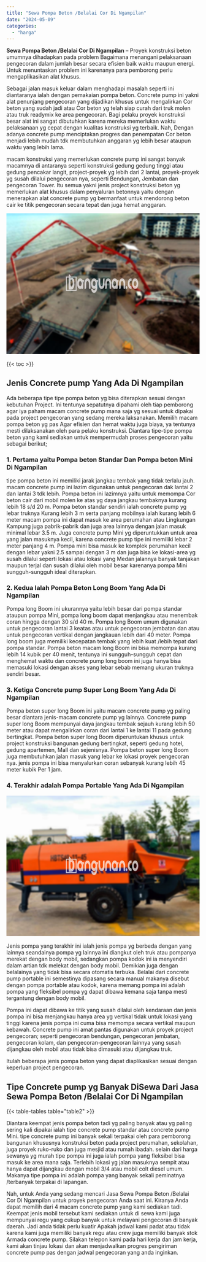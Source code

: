 ```yaml
---
title: "Sewa Pompa Beton /Belalai Cor Di Ngampilan"
date: "2024-05-09"
categories: 
  - "harga"
---
```


**Sewa Pompa Beton /Belalai Cor Di Ngampilan** – Proyek konstruksi beton umumnya dihadapkan pada problem Bagaimana menangani pelaksanaan pengecoran dalam jumlah besar secara efisien baik waktu maupun energi. Untuk menuntaskan problem ini karenanya para pemborong perlu mengaplikasikan alat khusus.

Sebagai jalan masuk keluar dalam menghadapi masalah seperti ini diantaranya ialah dengan pemakaian pompa beton. Concrete pump ini yakni alat penunjang pengecoran yang dijadikan khusus untuk mengalirkan Cor beton yang sudah jadi atau Cor beton yg telah siap curah dari truk molen atau truk readymix ke area pengecoran. Bagi pelaku proyek konstruksi besar alat ini sangat dibutuhkan karena mereka memerlukan waktu pelaksanaan yg cepat dengan kualitas konstruksi yg terbaik. Nah, Dengan adanya concrete pump menciptakan progres dan penempatan Cor beton menjadi lebih mudah tdk membutuhkan anggaran yg lebih besar ataupun waktu yang lebih lama.

macam konstruksi yang memerlukan concrete pump ini sangat banyak macamnya di antaranya seperti konstruksi gedung gedung tinggi atau gedung pencakar langit, project-proyek yg lebih dari 2 lantai, proyek-proyek yg susah dilalui pengecoran nya, seperti Bendungan, Jembatan dan pengecoran Tower. Itu semua yakni jenis project konstruksi beton yg memerlukan alat khusus dalam penyaluran betonnya yaitu dengan menerapkan alat concrete pump yg bermanfaat untuk mendorong beton cair ke titik pengecoran secara tepat dan juga hemat anggaran.

![Sewa Pompa Beton /Belalai Cor Di Ngampilan](/images/sewa-concrete-pump-36.png)

{{< toc >}}

## Jenis Concrete pump Yang Ada Di Ngampilan

Ada beberapa tipe tipe pompa beton yg bisa diterapkan sesuai dengan kebutuhan Project. Ini tentunya sepatutnya dipahami oleh tiap pemborong agar iya paham macam concrete pump mana saja yg sesuai untuk dipakai pada project pengecoran yang sedang mereka laksanakan. Memilih macam pompa beton yg pas Agar efisien dan hemat waktu juga biaya, ya tentunya mesti dilaksanakan oleh para pelaku konstruksi. Diantara tipe-tipe pompa beton yang kami sediakan untuk mempermudah proses pengecoran yaitu sebagai berikut;

### 1\. Pertama yaitu Pompa beton Standar Dan Pompa beton Mini Di Ngampilan

tipe pompa beton ini memiliki jarak jangkau tembak yang tidak terlalu jauh. macam concrete pump ini lazim digunakan untuk pengecoran dak lantai 2 dan lantai 3 tdk lebih. Pompa beton ini lazimnya yaitu untuk memompa Cor beton cair dari mobil molen ke atas yg daya jangkau tembaknya kurang lebih 18 s/d 20 m. Pompa beton standar sendiri ialah concrete pump yg lebar truknya Kurang lebih 3 m serta panjang mobilnya ialah kurang lebih 6 meter macam pompa ini dapat masuk ke area perumahan atau Lingkungan Kampung juga pabrik-pabrik dan juga area lainnya dengan jalan masuk minimal lebar 3.5 m. Juga concrete pump Mini yg diperuntukkan untuk area yang jalan masuknya kecil, karena concrete pump tipe ini memiliki lebar 2 meter panjang 4 m. Pompa mini bisa masuk ke komplek perumahan kecil dengan lebar yakni 2.5 sampai dengan 3 m dan juga bisa ke lokasi-area yg susah dilalui seperti lokasi atau lokasi yang Medan jalannya banyak tanjakan maupun terjal dan susah dilalui oleh mobil besar karenanya pompa Mini sungguh-sungguh ideal diterapkan.

### 2\. Kedua Ialah Pompa Beton Long Boom Yang Ada Di Ngampilan

Pompa long Boom ini ukurannya yaitu lebih besar dari pompa standar ataupun pompa Mini, pompa long boom dapat menjangkau atau menembak coran hingga dengan 30 s/d 40 m. Pompa long Boom umum digunakan untuk pengecoran lantai 3 keatas atau untuk pengecoran jembatan dan atau untuk pengecoran vertikal dengan jangkauan lebih dari 40 meter. Pompa long boom juga memiliki kecepatan tembak yang lebih kuat /lebih tepat dari pompa standar. Pompa beton macam long Boom ini bisa memompa kurang lebih 14 kubik per 40 menit, tentunya ini sungguh-sungguh cepat dan menghemat waktu dan concrete pump long boom ini juga hanya bisa memasuki lokasi dengan akses yang lebar sebab memang ukuran truknya sendiri besar.

### 3\. Ketiga Concrete pump Super Long Boom Yang Ada Di Ngampilan

Pompa beton super long Boom ini yaitu macam concrete pump yg paling besar diantara jenis-macam concrete pump yg lainnya. Concrete pump super long Boom mempunyai daya jangkau tembak sejauh kurang lebih 50 meter atau dapat mengalirkan coran dari lantai 1 ke lantai 11 pada gedung bertingkat. Pompa beton super long Boom diperuntukan khusus untuk project konstruksi bangunan gedung bertingkat, seperti gedung hotel, gedung apartemen, Mall dan sejenisnya. Pompa beton super long Boom juga membutuhkan jalan masuk yang lebar ke lokasi proyek pengecoran nya. jenis pompa ini bisa menyalurkan coran sebanyak kurang lebih 45 meter kubik Per 1 jam.

### 4\. Terakhir adalah Pompa Portable Yang Ada Di Ngampilan

![Sewa Pompa Beton /Belalai Cor Di Ngampilan](/images/sewa-concrete-pump-16.png)

Jenis pompa yang terakhir ini ialah jenis pompa yg berbeda dengan yang lainnya seandainya pompa yg lainnya ini diangkut oleh truk atau pompanya merekat dengan body mobil, sedangkan pompa kodok ini ia menyendiri dalam artian tdk melekat dengan body mobil. Demikian juga dengan belalainya yang tidak bisa secara otomatis terbuka. Belalai dari concrete pump portable ini semestinya dipasang secara manual makanya disebut dengan pompa portable atau kodok, karena memang pompa ini adalah pompa yang fleksibel pompa yg dapat dibawa kemana saja tanpa mesti tergantung dengan body mobil.

Pompa ini dapat dibawa ke titik yang susah dilalui oleh kendaraan dan jenis pompa ini bisa menjangkau hanya area yg vertikal tidak untuk lokasi yang tinggi karena jenis pompa ini cuma bisa memompa secara vertikal maupun kebawah. Concrete pump ini amat pantas digunakan untuk proyek project pengecoran; seperti pengecoran bendungan, pengecoran jembatan, pengecoran kolam, dan pengecoran-pengecoran lainnya yang susah dijangkau oleh mobil atau tidak bisa dimasuki atau dijangkau truk.

Itulah beberapa jenis pompa beton yang dapat diaplikasikan sesuai dengan keperluan project pengecoran.

## Tipe Concrete pump yg Banyak DiSewa Dari Jasa Sewa Pompa Beton /Belalai Cor Di Ngampilan

{{< table-tables table="table2" >}}

Diantara keempat jenis pompa beton tadi yg paling banyak atau yg paling sering kali dipakai ialah tipe concrete pump standar atau concrete pump Mini. tipe concrete pump ini banyak sekali terpakai oleh para pemborong bangunan khususnya konstruksi beton pada project perumahan, sekolahan, juga proyek ruko-ruko dan juga mesjid atau rumah ibadah. selain dari harga sewanya yg murah tipe pompa ini juga ialah pompa yang fleksibel bisa masuk ke area mana saja. Terlebih lokasi yg jalan masuknya sempit atau hanya dapat dijangkau dengan mobil 3/4 atau mobil colt diesel umum. Makanya tipe pompa ini adalah pompa yang banyak sekali peminatnya /terbanyak terpakai di lapangan.

Nah, untuk Anda yang sedang mencari Jasa Sewa Pompa Beton /Belalai Cor Di Ngampilan untuk proyek pengecoran Anda saat ini. Kiranya Anda dapat memilih dari 4 macam concrete pump yang kami sediakan tadi. Keempat jenis mobil tersebut kami sediakan untuk di sewa kami juga mempunyai regu yang cukup banyak untuk melayani pengecoran di banyak daerah. Jadi anda tidak perlu kuatir Apakah jadwal kami padat atau tidak karena kami juga memiliki banyak regu atau crew juga memiliki banyak stok Armada concrete pump. Silakan telepon kami pada hari kerja dan jam kerja, kami akan tinjau lokasi dan akan menjadwalkan progres pengiriman concrete pump pas dengan jadwal pengecoran yang anda inginkan.
